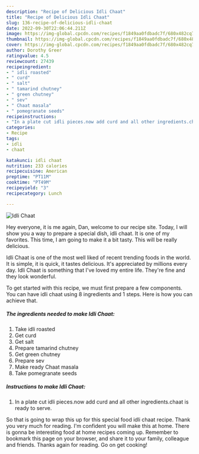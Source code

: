 ```yaml
---
description: "Recipe of Delicious Idli Chaat"
title: "Recipe of Delicious Idli Chaat"
slug: 136-recipe-of-delicious-idli-chaat
date: 2022-09-30T22:06:44.211Z
image: https://img-global.cpcdn.com/recipes/f1849aa0fdbadc7f/680x482cq70/idli-chaat-recipe-main-photo.jpg
thumbnail: https://img-global.cpcdn.com/recipes/f1849aa0fdbadc7f/680x482cq70/idli-chaat-recipe-main-photo.jpg
cover: https://img-global.cpcdn.com/recipes/f1849aa0fdbadc7f/680x482cq70/idli-chaat-recipe-main-photo.jpg
author: Dorothy Greer
ratingvalue: 4.5
reviewcount: 27439
recipeingredient:
- " idli roasted"
- " curd"
- " salt"
- " tamarind chutney"
- " green chutney"
- " sev"
- " Chaat masala"
- " pomegranate seeds"
recipeinstructions:
- "In a plate cut idli pieces.now add curd and all other ingredients.chaat is ready to serve."
categories:
- Recipe
tags:
- idli
- chaat

katakunci: idli chaat 
nutrition: 233 calories
recipecuisine: American
preptime: "PT11M"
cooktime: "PT49M"
recipeyield: "3"
recipecategory: Lunch

---
```



![Idli Chaat](https://img-global.cpcdn.com/recipes/f1849aa0fdbadc7f/680x482cq70/idli-chaat-recipe-main-photo.jpg)

Hey everyone, it is me again, Dan, welcome to our recipe site. Today, I will show you a way to prepare a special dish, idli chaat. It is one of my favorites. This time, I am going to make it a bit tasty. This will be really delicious.



Idli Chaat is one of the most well liked of recent trending foods in the world. It is simple, it is quick, it tastes delicious. It's appreciated by millions every day. Idli Chaat is something that I've loved my entire life. They're fine and they look wonderful.


To get started with this recipe, we must first prepare a few components. You can have idli chaat using 8 ingredients and 1 steps. Here is how you can achieve that.

<!--inarticleads1-->

##### The ingredients needed to make Idli Chaat:

1. Take  idli roasted
1. Get  curd
1. Get  salt
1. Prepare  tamarind chutney
1. Get  green chutney
1. Prepare  sev
1. Make ready  Chaat masala
1. Take  pomegranate seeds




<!--inarticleads2-->

##### Instructions to make Idli Chaat:

1. In a plate cut idli pieces.now add curd and all other ingredients.chaat is ready to serve.




So that is going to wrap this up for this special food idli chaat recipe. Thank you very much for reading. I'm confident you will make this at home. There is gonna be interesting food at home recipes coming up. Remember to bookmark this page on your browser, and share it to your family, colleague and friends. Thanks again for reading. Go on get cooking!
